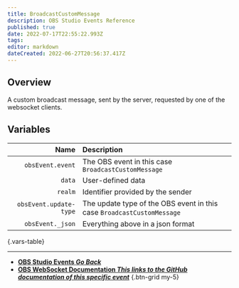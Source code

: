 ```yaml
---
title: BroadcastCustomMessage
description: OBS Studio Events Reference
published: true
date: 2022-07-17T22:55:22.993Z
tags: 
editor: markdown
dateCreated: 2022-06-27T20:56:37.417Z
---
```


## Overview
A custom broadcast message, sent by the server, requested by one of the websocket clients.

## Variables

| Name | Description |
|-----:|:------------|
| `obsEvent.event` | The OBS event in this case `BroadcastCustomMessage`
| `data` | User-defined data
| `realm` | Identifier provided by the sender
| `obsEvent.update-type` | The update type of the OBS event in this case `BroadcastCustomMessage`
| `obsEvent._json` | Everything above in a json format
{.vars-table}

---

- [<i class="mdi mdi-chevron-left"></i>**OBS Studio Events *Go Back***](/en/Broadcasters/OBS/Events)
- [<i class="mdi mdi-github grey--text"></i> **OBS WebSocket Documentation *This links to the GitHub documentation of this specific event***](https://github.com/obsproject/obs-websocket/blob/4.x-current/docs/generated/protocol.md#broadcastcustommessage)
{.btn-grid my-5}
